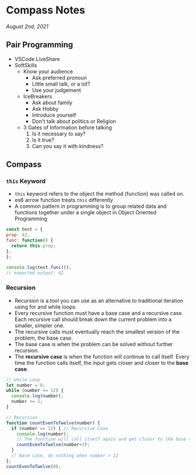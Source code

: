 # Compass Notes
*August 2nd, 2021*
## Pair Programming
  * VSCode LiveShare
  * SoftSkills
    * Know your audience
      * Ask preferred pronoun
      * Little small talk, or a lot?
      * Use your judgement
    * IceBreakers
        * Ask about family
        * Ask Hobby
        * Introduce yourself
        * Don't talk about politics or Religion
    * 3 Gates of Information before talking
        1. Is it necessary to say?
        3. Is it true?
        3. Can you say it with kindness?
## Compass
### `this` Keyword
  * `this` keyword refers to the object the method (function) was called on.
  * es6 arrow function treats `this` differently
  * A common pattern in programming is to group related data and functions together under a single object in Object Oriented Programming
  ``` javascript
  const test = {
  prop: 42,
  func: function() {
    return this.prop;
  },
};

console.log(test.func());
// expected output: 42
```
### Recursion
* Recursion is a tool you can use as an alternative to traditional iteration using for and while loops.
* Every recursive function must have a base case and a recursive case.
Each recursive call should break down the current problem into a smaller, simpler one.
* The recursive calls must eventually reach the smallest version of the problem, the base case.
* The base case is when the problem can be solved without further recursion.
* The **recursive case** is when the function will continue to call itself. Every time the function calls itself, the input gets closer and closer to the **base case**. 
```javascript
// while Loop
let number = 0;
while (number <= 12) {
  console.log(number);
  number += 2;
}
```
```javascript
// Recursion
function countEvenToTwelve(number) {
  if (number <= 12) { // Recursive Case
    console.log(number);
    // The function will call itself again and get closer to the base case
    countEvenToTwelve(number+2);
  }
  // Base case, do nothing when number > 12
};
countEvenToTwelve(0);
```